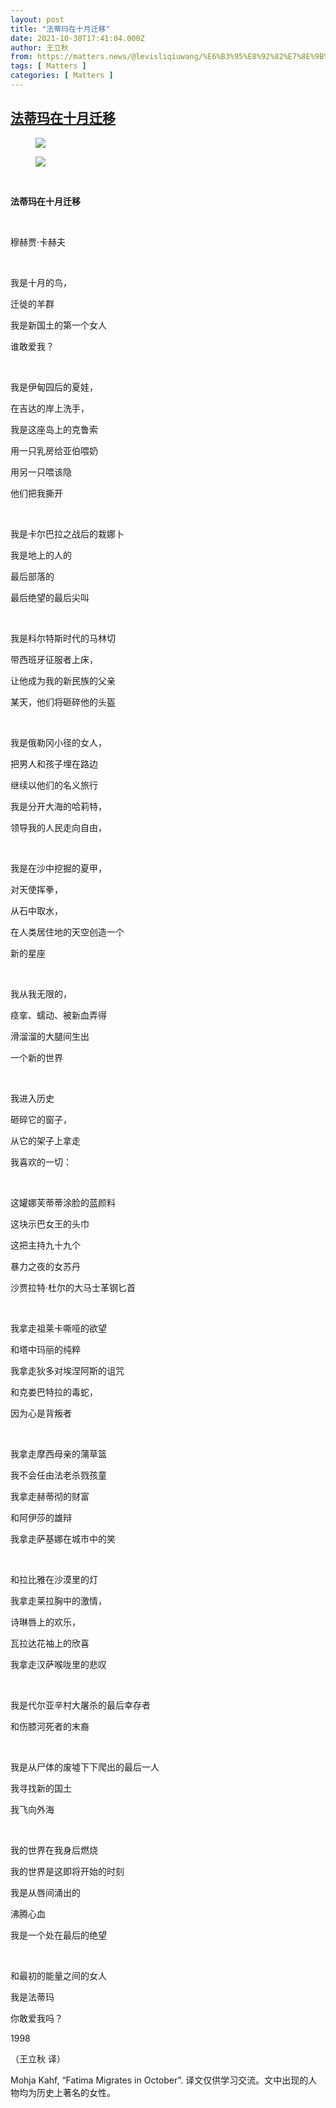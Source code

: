 ```yaml
---
layout: post
title: "法蒂玛在十月迁移"
date: 2021-10-30T17:41:04.000Z
author: 王立秋
from: https://matters.news/@levisliqiuwang/%E6%B3%95%E8%92%82%E7%8E%9B%E5%9C%A8%E5%8D%81%E6%9C%88%E8%BF%81%E7%A7%BB-bafyreiaqzb4jvkhcktlqi5a7l7am5rhjo5r6b3pgrsagglvqmgomjjswk4
tags: [ Matters ]
categories: [ Matters ]
---
```

<!--1635615664000-->
[法蒂玛在十月迁移](https://matters.news/@levisliqiuwang/%E6%B3%95%E8%92%82%E7%8E%9B%E5%9C%A8%E5%8D%81%E6%9C%88%E8%BF%81%E7%A7%BB-bafyreiaqzb4jvkhcktlqi5a7l7am5rhjo5r6b3pgrsagglvqmgomjjswk4)
------

<div>
<figure class="image"><img src="https://assets.matters.news/embed/da5fba0c-4bab-48e1-a9b0-9f46e770ac9d.png" data-asset-id="da5fba0c-4bab-48e1-a9b0-9f46e770ac9d" referrerpolicy="no-referrer"><figcaption><span></span></figcaption></figure><figure class="image"><img src="https://assets.matters.news/embed/a6edc8e0-5312-4b5f-9abc-b14b39968f95.png" data-asset-id="a6edc8e0-5312-4b5f-9abc-b14b39968f95" referrerpolicy="no-referrer"><figcaption><span></span></figcaption></figure><p><br></p><p><strong>法蒂玛在十月迁移</strong></p><p><br></p><p>穆赫贾·卡赫夫</p><p><br></p><p>我是十月的鸟，</p><p>迁徙的羊群</p><p>我是新国土的第一个女人</p><p>谁敢爱我？</p><p><br></p><p>我是伊甸园后的夏娃，</p><p>在吉达的岸上洗手，</p><p>我是这座岛上的克鲁索</p><p>用一只乳房给亚伯喂奶</p><p>用另一只喂该隐</p><p>他们把我撕开</p><p><br></p><p>我是卡尔巴拉之战后的栽娜卜</p><p>我是地上的人的</p><p>最后部落的</p><p>最后绝望的最后尖叫</p><p><br></p><p>我是科尔特斯时代的马林切</p><p>带西班牙征服者上床，</p><p>让他成为我的新民族的父亲</p><p>某天，他们将砸碎他的头盔</p><p><br></p><p>我是俄勒冈小径的女人，</p><p>把男人和孩子埋在路边</p><p>继续以他们的名义旅行</p><p>我是分开大海的哈莉特，</p><p>领导我的人民走向自由，</p><p><br></p><p>我是在沙中挖掘的夏甲，</p><p>对天使挥拳，</p><p>从石中取水，</p><p>在人类居住地的天空创造一个</p><p>新的星座</p><p><br></p><p>我从我无限的，</p><p>痉挛、蠕动、被新血弄得</p><p>滑溜溜的大腿间生出</p><p>一个新的世界</p><p><br></p><p>我进入历史</p><p>砸碎它的窗子，</p><p>从它的架子上拿走</p><p>我喜欢的一切：</p><p><br></p><p>这罐娜芙蒂蒂涂脸的蓝颜料</p><p>这块示巴女王的头巾</p><p>这把主持九十九个</p><p>暴力之夜的女苏丹</p><p>沙贾拉特·杜尔的大马士革钢匕首</p><p><br></p><p>我拿走祖莱卡嘶哑的欲望</p><p>和塔中玛丽的纯粹</p><p>我拿走狄多对埃涅阿斯的诅咒</p><p>和克娄巴特拉的毒蛇，</p><p>因为心是背叛者</p><p><br></p><p>我拿走摩西母亲的蒲草篮</p><p>我不会任由法老杀戮孩童</p><p>我拿走赫蒂彻的财富</p><p>和阿伊莎的雄辩</p><p>我拿走萨基娜在城市中的笑</p><p><br></p><p>和拉比雅在沙漠里的灯</p><p>我拿走莱拉胸中的激情，</p><p>诗琳唇上的欢乐，</p><p>瓦拉达花袖上的欣喜</p><p>我拿走汉萨喉咙里的悲叹</p><p><br></p><p>我是代尔亚辛村大屠杀的最后幸存者</p><p>和伤膝河死者的末裔</p><p><br></p><p>我是从尸体的废墟下下爬出的最后一人</p><p>我寻找新的国土</p><p>我飞向外海</p><p><br></p><p>我的世界在我身后燃烧</p><p>我的世界是这即将开始的时刻</p><p>我是从唇间涌出的</p><p>沸腾心血</p><p>我是一个处在最后的绝望</p><p><br></p><p>和最初的能量之间的女人</p><p>我是法蒂玛</p><p>你敢爱我吗？</p><p>1998</p><p>（王立秋 译）</p><p>Mohja Kahf, “Fatima Migrates in October”. 译文仅供学习交流。文中出现的人物均为历史上著名的女性。</p>
</div>
